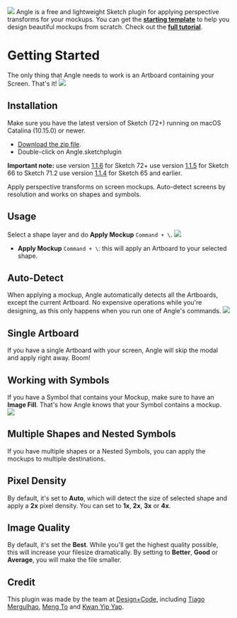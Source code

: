 ![](https://cl.ly/2g211R2e2U3B/download/Angle-Logo.png)
Angle is a free and lightweight Sketch plugin for applying perspective transforms for your mockups. You can get the **[starting template](https://angle.sh)** to help you design beautiful mockups from scratch. Check out the **[full tutorial](https://www.youtube.com/watch?v=5uffgI-J29I)**.

# Getting Started

The only thing that Angle needs to work is an Artboard containing your Screen. That's it!
![](https://cl.ly/0D1l3y2D453a/download/Angle-GIF.gif)

## Installation

Make sure you have the latest version of Sketch (72+) running on macOS Catalina (10.15.0) or newer.

- [Download the zip file](https://github.com/MengTo/Angle-Sketch-Plugin/archive/master.zip).
- Double-click on Angle.sketchplugin

**Important note:**
use version [1.1.6](https://github.com/MengTo/Angle-Sketch-Plugin/releases/download/v1.1.6/Angle.sketchplugin.zip) for Sketch 72+
use version [1.1.5](https://github.com/MengTo/Angle-Sketch-Plugin/releases/download/v1.1.5/Angle.sketchplugin.zip) for Sketch 66 to Sketch 71.2
use version [1.1.4](https://github.com/MengTo/Angle-Sketch-Plugin/releases/download/v1.1.4/Angle.sketchplugin.zip) for Sketch 65 and earlier.

Apply perspective transforms on screen mockups. Auto-detect screens by resolution and works on shapes and symbols.

## Usage

Select a shape layer and do **Apply Mockup** `Command + \`.
![](https://images.ctfassets.net/l7neci24wkw8/ebI08E1aZfvpMN1pChH1J/0fdfa8806ca1443aaeb786fd449adb72/Apply.png)

- **Apply Mockup** `Command + \`: this will apply an Artboard to your selected shape.

## Auto-Detect

When applying a mockup, Angle automatically detects all the Artboards, except the current Artboard. No expensive operations while you're designing, as this only happens when you run one of Angle's commands.
![](https://cl.ly/2W3o332N0p25/download/Angle-Detect.png)

## Single Artboard

If you have a single Artboard with your screen, Angle will skip the modal and apply right away. Boom!

## Working with Symbols

If you have a Symbol that contains your Mockup, make sure to have an **Image Fill**. That's how Angle knows that your Symbol contains a mockup.
![](https://cl.ly/1L2Q3u1n0T33/download/Angle-Symbol.png)

## Multiple Shapes and Nested Symbols

If you have multiple shapes or a Nested Symbols, you can apply the mockups to multiple destinations.

## Pixel Density

By default, it's set to **Auto**, which will detect the size of selected shape and apply a **2x** pixel density. You can set to **1x**, **2x**, **3x** or **4x**.

## Image Quality

By default, it's set the **Best**. While you'll get the highest quality possible, this will increase your filesize dramatically. By setting to **Better**, **Good** or **Average**, you will make the file smaller.

## Credit

This plugin was made by the team at [Design+Code](https://designcode.io), including [Tiago Mergulhao](https://github.com/tmergulhao), [Meng To](https://twitter.com/mengto) and [Kwan Yip Yap](http://twitter.com/pizza0502).
